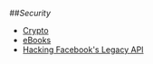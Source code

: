 ##_Security_

- [Crypto](crypto.md)
- [eBooks](ebooks.md)
- [Hacking Facebook's Legacy API](http://stephensclafani.com/2014/07/08/hacking-facebooks-legacy-api-part-1-making-calls-on-behalf-of-any-user/)

